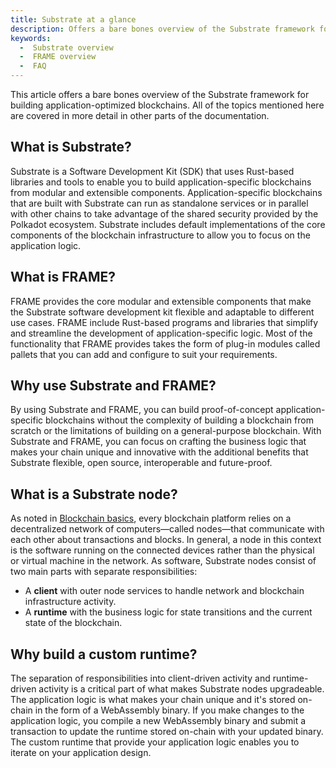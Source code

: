 ```yaml
---
title: Substrate at a glance
description: Offers a bare bones overview of the Substrate framework for building application-optimized blockchains.
keywords:
  -  Substrate overview
  -  FRAME overview
  -  FAQ
---
```


This article offers a bare bones overview of the Substrate framework for building application-optimized blockchains.
All of the topics mentioned here are covered in more detail in other parts of the documentation.

## What is Substrate?

Substrate is a Software Development Kit (SDK) that uses Rust-based libraries and tools to enable you to build application-specific blockchains from modular and extensible components.
Application-specific blockchains that are built with Substrate can run as standalone services or in parallel with other chains to take advantage of the shared security provided by the Polkadot ecosystem.
Substrate includes default implementations of the core components of the blockchain infrastructure to allow you to focus on the application logic.

## What is FRAME?

FRAME provides the core modular and extensible components that make the Substrate software development kit flexible and adaptable to different use cases.
FRAME include Rust-based programs and libraries that simplify and streamline the development of application-specific logic.
Most of the functionality that FRAME provides takes the form of plug-in modules called pallets that you can add and configure to suit your requirements.

## Why use Substrate and FRAME?

By using Substrate and FRAME, you can build proof-of-concept application-specific blockchains without the complexity of building a blockchain from scratch or the limitations of building on a general-purpose blockchain.
With Substrate and FRAME, you can focus on crafting the business logic that makes your chain unique and innovative with the additional benefits that Substrate flexible, open source, interoperable and future-proof.

## What is a Substrate node?

As noted in [Blockchain basics](/learn/blockchain-basics), every blockchain platform relies on a decentralized network of computers—called nodes—that communicate with each other about transactions and blocks.
In general, a node in this context is the software running on the connected devices rather than the physical or virtual machine in the network.
As software, Substrate nodes consist of two main parts with separate responsibilities:

- A **client** with outer node services to handle network and blockchain infrastructure activity.
- A **runtime** with the business logic for state transitions and the current state of the blockchain.

## Why build a custom runtime?

The separation of responsibilities into client-driven activity and runtime-driven activity is a critical part of what makes Substrate nodes upgradeable.
The application logic is what makes your chain unique and it's stored on-chain in the form of a WebAssembly binary.
If you make changes to the application logic, you compile a new WebAssembly binary and submit a transaction to update the runtime stored on-chain with your updated binary.
The custom runtime that provide your application logic enables you to iterate on your application design.
